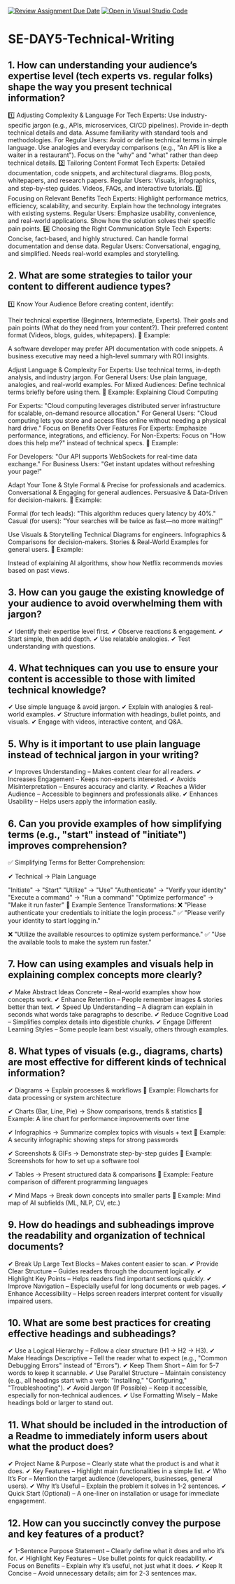 [![Review Assignment Due Date](https://classroom.github.com/assets/deadline-readme-button-22041afd0340ce965d47ae6ef1cefeee28c7c493a6346c4f15d667ab976d596c.svg)](https://classroom.github.com/a/zsAR-pyY)
[![Open in Visual Studio Code](https://classroom.github.com/assets/open-in-vscode-2e0aaae1b6195c2367325f4f02e2d04e9abb55f0b24a779b69b11b9e10269abc.svg)](https://classroom.github.com/online_ide?assignment_repo_id=18468739&assignment_repo_type=AssignmentRepo)
# SE-DAY5-Technical-Writing
## 1. How can understanding your audience’s expertise level (tech experts vs. regular folks) shape the way you present technical information?

1️⃣ Adjusting Complexity & Language
For Tech Experts:
Use industry-specific jargon (e.g., APIs, microservices, CI/CD pipelines).
Provide in-depth technical details and data.
Assume familiarity with standard tools and methodologies.
For Regular Users:
Avoid or define technical terms in simple language.
Use analogies and everyday comparisons (e.g., "An API is like a waiter in a restaurant").
Focus on the "why" and "what" rather than deep technical details.
2️⃣ Tailoring Content Format
Tech Experts:
Detailed documentation, code snippets, and architectural diagrams.
Blog posts, whitepapers, and research papers.
Regular Users:
Visuals, infographics, and step-by-step guides.
Videos, FAQs, and interactive tutorials.
3️⃣ Focusing on Relevant Benefits
Tech Experts:
Highlight performance metrics, efficiency, scalability, and security.
Explain how the technology integrates with existing systems.
Regular Users:
Emphasize usability, convenience, and real-world applications.
Show how the solution solves their specific pain points.
4️⃣ Choosing the Right Communication Style
Tech Experts:
Concise, fact-based, and highly structured.
Can handle formal documentation and dense data.
Regular Users:
Conversational, engaging, and simplified.
Needs real-world examples and storytelling.

## 2. What are some strategies to tailor your content to different audience types?

1️⃣ Know Your Audience
Before creating content, identify:

Their technical expertise (Beginners, Intermediate, Experts).
Their goals and pain points (What do they need from your content?).
Their preferred content format (Videos, blogs, guides, whitepapers).
📌 Example:

A software developer may prefer API documentation with code snippets.
A business executive may need a high-level summary with ROI insights.

Adjust Language & Complexity
For Experts: Use technical terms, in-depth analysis, and industry jargon.
For General Users: Use plain language, analogies, and real-world examples.
For Mixed Audiences: Define technical terms briefly before using them.
📌 Example: Explaining Cloud Computing

For Experts: "Cloud computing leverages distributed server infrastructure for scalable, on-demand resource allocation."
For General Users: "Cloud computing lets you store and access files online without needing a physical hard drive."
 Focus on Benefits Over Features
For Experts: Emphasize performance, integrations, and efficiency.
For Non-Experts: Focus on "How does this help me?" instead of technical specs.
📌 Example:

For Developers: "Our API supports WebSockets for real-time data exchange."
For Business Users: "Get instant updates without refreshing your page!"

 Adapt Your Tone & Style
Formal & Precise for professionals and academics.
Conversational & Engaging for general audiences.
Persuasive & Data-Driven for decision-makers.
📌 Example:

Formal (for tech leads): "This algorithm reduces query latency by 40%."
Casual (for users): "Your searches will be twice as fast—no more waiting!"

Use Visuals & Storytelling
Technical Diagrams for engineers.
Infographics & Comparisons for decision-makers.
Stories & Real-World Examples for general users.
📌 Example:

Instead of explaining AI algorithms, show how Netflix recommends movies based on past views.

## 3. How can you gauge the existing knowledge of your audience to avoid overwhelming them with jargon?

✔ Identify their expertise level first.
✔ Observe reactions & engagement.
✔ Start simple, then add depth.
✔ Use relatable analogies.
✔ Test understanding with questions.

## 4. What techniques can you use to ensure your content is accessible to those with limited technical knowledge?

✔ Use simple language & avoid jargon.
✔ Explain with analogies & real-world examples.
✔ Structure information with headings, bullet points, and visuals.
✔ Engage with videos, interactive content, and Q&A.

## 5. Why is it important to use plain language instead of technical jargon in your writing?

✔ Improves Understanding – Makes content clear for all readers.
✔ Increases Engagement – Keeps non-experts interested.
✔ Avoids Misinterpretation – Ensures accuracy and clarity.
✔ Reaches a Wider Audience – Accessible to beginners and professionals alike.
✔ Enhances Usability – Helps users apply the information easily.

## 6. Can you provide examples of how simplifying terms (e.g., "start" instead of "initiate") improves comprehension?

✅ Simplifying Terms for Better Comprehension:

✔ Technical → Plain Language

"Initiate" → "Start"
"Utilize" → "Use"
"Authenticate" → "Verify your identity"
"Execute a command" → "Run a command"
"Optimize performance" → "Make it run faster"
📌 Example Sentence Transformations:
❌ "Please authenticate your credentials to initiate the login process."
✅ "Please verify your identity to start logging in."

❌ "Utilize the available resources to optimize system performance."
✅ "Use the available tools to make the system run faster."

## 7. How can using examples and visuals help in explaining complex concepts more clearly?

✔ Make Abstract Ideas Concrete – Real-world examples show how concepts work.
✔ Enhance Retention – People remember images & stories better than text.
✔ Speed Up Understanding – A diagram can explain in seconds what words take paragraphs to describe.
✔ Reduce Cognitive Load – Simplifies complex details into digestible chunks.
✔ Engage Different Learning Styles – Some people learn best visually, others through examples.

## 8. What types of visuals (e.g., diagrams, charts) are most effective for different kinds of technical information?

✔ Diagrams → Explain processes & workflows
📌 Example: Flowcharts for data processing or system architecture

✔ Charts (Bar, Line, Pie) → Show comparisons, trends & statistics
📌 Example: A line chart for performance improvements over time

✔ Infographics → Summarize complex topics with visuals + text
📌 Example: A security infographic showing steps for strong passwords

✔ Screenshots & GIFs → Demonstrate step-by-step guides
📌 Example: Screenshots for how to set up a software tool

✔ Tables → Present structured data & comparisons
📌 Example: Feature comparison of different programming languages

✔ Mind Maps → Break down concepts into smaller parts
📌 Example: Mind map of AI subfields (ML, NLP, CV, etc.)

## 9. How do headings and subheadings improve the readability and organization of technical documents?

✔ Break Up Large Text Blocks – Makes content easier to scan.
✔ Provide Clear Structure – Guides readers through the document logically.
✔ Highlight Key Points – Helps readers find important sections quickly.
✔ Improve Navigation – Especially useful for long documents or web pages.
✔ Enhance Accessibility – Helps screen readers interpret content for visually impaired users.

## 10. What are some best practices for creating effective headings and subheadings?

✔ Use a Logical Hierarchy – Follow a clear structure (H1 → H2 → H3).
✔ Make Headings Descriptive – Tell the reader what to expect (e.g., "Common Debugging Errors" instead of "Errors").
✔ Keep Them Short – Aim for 5-7 words to keep it scannable.
✔ Use Parallel Structure – Maintain consistency (e.g., all headings start with a verb: "Installing," "Configuring," "Troubleshooting").
✔ Avoid Jargon (If Possible) – Keep it accessible, especially for non-technical audiences.
✔ Use Formatting Wisely – Make headings bold or larger to stand out.

## 11. What should be included in the introduction of a Readme to immediately inform users about what the product does?

✔ Project Name & Purpose – Clearly state what the product is and what it does.
✔ Key Features – Highlight main functionalities in a simple list.
✔ Who It’s For – Mention the target audience (developers, businesses, general users).
✔ Why It’s Useful – Explain the problem it solves in 1-2 sentences.
✔ Quick Start (Optional) – A one-liner on installation or usage for immediate engagement.
## 12. How can you succinctly convey the purpose and key features of a product?

✔ 1-Sentence Purpose Statement – Clearly define what it does and who it’s for.
✔ Highlight Key Features – Use bullet points for quick readability.
✔ Focus on Benefits – Explain why it’s useful, not just what it does.
✔ Keep It Concise – Avoid unnecessary details; aim for 2-3 sentences max.
